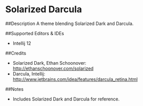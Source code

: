 Solarized Darcula
=============   
##Description
A theme blending Solarized Dark and Darcula.    

##Supported Editors & IDEs   
- Intellij 12
 
##Credits  
- Solarized Dark, Ethan Schoonover: http://ethanschoonover.com/solarized  
- Darcula, Intellij: http://www.jetbrains.com/idea/features/darcula_retina.html

##Notes 
- Includes Solarized Dark and Darcula for reference. 
